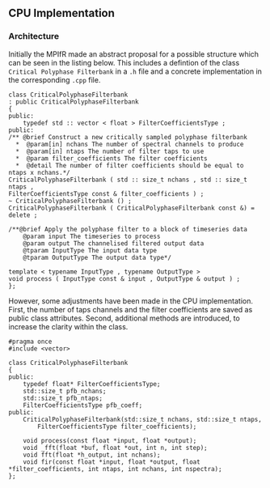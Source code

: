 ## CPU Implementation

### Architecture

Initially the MPIfR made an abstract proposal for a possible structure which can be seen in the listing below. This includes a
defintion of the class `Critical Polyphase Filterbank` in a `.h` file and a concrete implementation
in the corresponding `.cpp` file. 

```
class CriticalPolyphaseFilterbank
: public CriticalPolyphaseFilterbank
{
public:
    typedef std :: vector < float > FilterCoefficientsType ;
public:
/** @brief Construct a new critically sampled polyphase filterbank
  *  @param[in] nchans The number of spectral channels to produce
  *  @param[in] ntaps The number of filter taps to use
  *  @param filter_coefficients The filter coefficients
  *  @detail The number of filter coefficients should be equal to ntaps x nchans.*/
CriticalPolyphaseFilterbank ( std :: size_t nchans , std :: size_t ntaps ,
FilterCoefficientsType const & filter_coefficients ) ;
~ CriticalPolyphaseFilterbank () ;
CriticalPolyphaseFilterbank ( CriticalPolyphaseFilterbank const &) = delete ;

/**@brief Apply the polyphase filter to a block of timeseries data
    @param input The timeseries to process
    @param output The channelised filtered output data
    @tparam InputType The input data type
    @tparam OutputType The output data type*/
    
template < typename InputType , typename OutputType >
void process ( InputType const & input , OutputType & output ) ;
}; 
```

However, some adjustments have been made in the CPU implementation. 
First, the number of taps channels and the filter coefficients are saved as public class attributes. 
Second, additional methods are introduced, to increase the clarity within the class.
```
#pragma once
#include <vector>

class CriticalPolyphaseFilterbank
{
public:
	typedef float* FilterCoefficientsType;
	std::size_t pfb_nchans;
	std::size_t pfb_ntaps;
	FilterCoefficientsType pfb_coeff;
public:
	CriticalPolyphaseFilterbank(std::size_t nchans, std::size_t ntaps,
		FilterCoefficientsType filter_coefficients);
	
	void process(const float *input, float *output);
	void _fft(float *buf, float *out, int n, int step);
	void fft(float *h_output, int nchans);
	void fir(const float *input, float *output, float *filter_coefficients, int ntaps, int nchans, int nspectra);
};
```